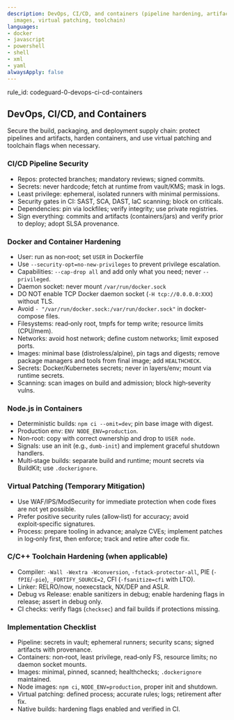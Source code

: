 ```yaml
---
description: DevOps, CI/CD, and containers (pipeline hardening, artifacts, Docker/K8s
  images, virtual patching, toolchain)
languages:
- docker
- javascript
- powershell
- shell
- xml
- yaml
alwaysApply: false
---
```


rule_id: codeguard-0-devops-ci-cd-containers

## DevOps, CI/CD, and Containers

Secure the build, packaging, and deployment supply chain: protect pipelines and artifacts, harden containers, and use virtual patching and toolchain flags when necessary.

### CI/CD Pipeline Security
- Repos: protected branches; mandatory reviews; signed commits.
- Secrets: never hardcode; fetch at runtime from vault/KMS; mask in logs.
- Least privilege: ephemeral, isolated runners with minimal permissions.
- Security gates in CI: SAST, SCA, DAST, IaC scanning; block on criticals.
- Dependencies: pin via lockfiles; verify integrity; use private registries.
- Sign everything: commits and artifacts (containers/jars) and verify prior to deploy; adopt SLSA provenance.

### Docker and Container Hardening
- User: run as non‑root; set `USER` in Dockerfile
- Use `--security-opt=no-new-privileges` to prevent privilege escalation.
- Capabilities: `--cap-drop all` and add only what you need; never `--privileged`.
- Daemon socket: never mount `/var/run/docker.sock`
- DO NOT enable TCP Docker daemon socket (`-H tcp://0.0.0.0:XXX`) without TLS.
- Avoid `- "/var/run/docker.sock:/var/run/docker.sock"` in docker-compose files.
- Filesystems: read‑only root, tmpfs for temp write; resource limits (CPU/mem).
- Networks: avoid host network; define custom networks; limit exposed ports.
- Images: minimal base (distroless/alpine), pin tags and digests; remove package managers and tools from final image; add `HEALTHCHECK`.
- Secrets: Docker/Kubernetes secrets; never in layers/env; mount via runtime secrets.
- Scanning: scan images on build and admission; block high‑severity vulns.

### Node.js in Containers
- Deterministic builds: `npm ci --omit=dev`; pin base image with digest.
- Production env: `ENV NODE_ENV=production`.
- Non‑root: copy with correct ownership and drop to `USER node`.
- Signals: use an init (e.g., `dumb-init`) and implement graceful shutdown handlers.
- Multi‑stage builds: separate build and runtime; mount secrets via BuildKit; use `.dockerignore`.

### Virtual Patching (Temporary Mitigation)
- Use WAF/IPS/ModSecurity for immediate protection when code fixes are not yet possible.
- Prefer positive security rules (allow‑list) for accuracy; avoid exploit‑specific signatures.
- Process: prepare tooling in advance; analyze CVEs; implement patches in log‑only first, then enforce; track and retire after code fix.

### C/C++ Toolchain Hardening (when applicable)
- Compiler: `-Wall -Wextra -Wconversion`, `-fstack-protector-all`, PIE (`-fPIE`/`-pie`), `_FORTIFY_SOURCE=2`, CFI (`-fsanitize=cfi` with LTO).
- Linker: RELRO/now, noexecstack, NX/DEP and ASLR.
- Debug vs Release: enable sanitizers in debug; enable hardening flags in release; assert in debug only.
- CI checks: verify flags (`checksec`) and fail builds if protections missing.

### Implementation Checklist
- Pipeline: secrets in vault; ephemeral runners; security scans; signed artifacts with provenance.
- Containers: non‑root, least privilege, read‑only FS, resource limits; no daemon socket mounts.
- Images: minimal, pinned, scanned; healthchecks; `.dockerignore` maintained.
- Node images: `npm ci`, `NODE_ENV=production`, proper init and shutdown.
- Virtual patching: defined process; accurate rules; logs; retirement after fix.
- Native builds: hardening flags enabled and verified in CI.
